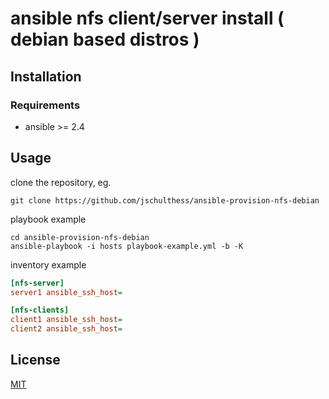 # ansible nfs client/server install  ( debian based distros )                                                                                                                      


## Installation                                                                                                                                                            

### Requirements                                                                                                                                                           
* ansible >= 2.4                                                                                                                                                           


## Usage    
clone the repository, eg.                                                                                                                                                               
```
git clone https://github.com/jschulthess/ansible-provision-nfs-debian
```
playbook example
```
cd ansible-provision-nfs-debian
ansible-playbook -i hosts playbook-example.yml -b -K
```
inventory example                                                                                                                                         

```ini                                                                                                                                                                     
[nfs-server]                                                                                                                                                               
server1 ansible_ssh_host=                                                                                                                                                  

[nfs-clients]                                                                                                                                                              
client1 ansible_ssh_host=                                                                                                                                                  
client2 ansible_ssh_host=                                                                                                                                                  
```                                                                                                                                                                        

## License                                                                                                                                                                 
[MIT](https://choosealicense.com/licenses/mit/)   
